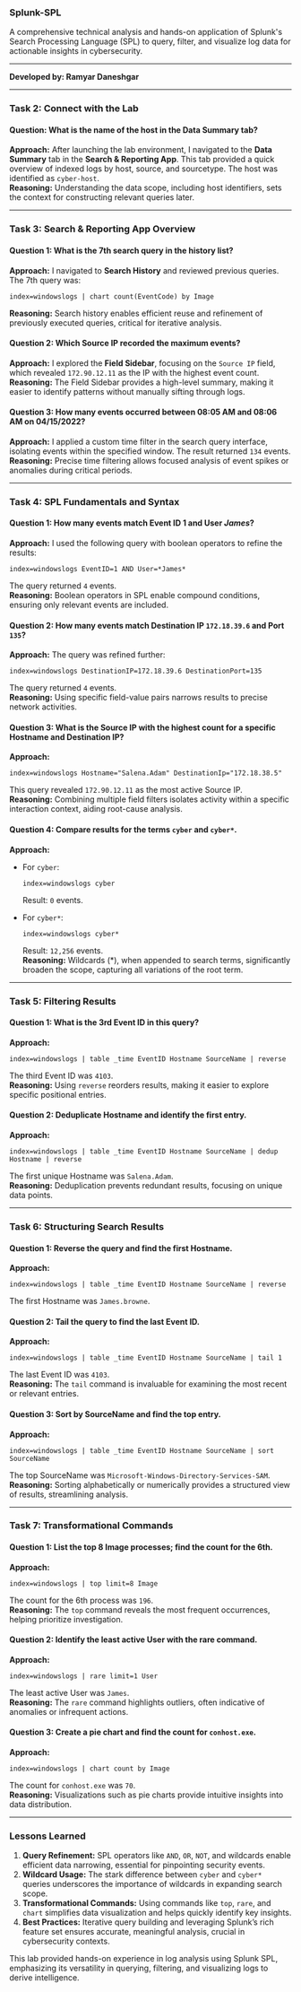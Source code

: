 ### Splunk-SPL
A comprehensive technical analysis and hands-on application of Splunk's Search Processing Language (SPL) to query, filter, and visualize log data for actionable insights in cybersecurity.

---

**Developed by: Ramyar Daneshgar**  

---

### Task 2: Connect with the Lab  

#### **Question:** What is the name of the host in the Data Summary tab?  
**Approach:** After launching the lab environment, I navigated to the **Data Summary** tab in the **Search & Reporting App**. This tab provided a quick overview of indexed logs by host, source, and sourcetype. The host was identified as `cyber-host`.  
**Reasoning:** Understanding the data scope, including host identifiers, sets the context for constructing relevant queries later.

---

### Task 3: Search & Reporting App Overview  

#### **Question 1:** What is the 7th search query in the history list?  
**Approach:** I navigated to **Search History** and reviewed previous queries. The 7th query was:  
```spl
index=windowslogs | chart count(EventCode) by Image
```  
**Reasoning:** Search history enables efficient reuse and refinement of previously executed queries, critical for iterative analysis.  

#### **Question 2:** Which Source IP recorded the maximum events?  
**Approach:** I explored the **Field Sidebar**, focusing on the `Source IP` field, which revealed `172.90.12.11` as the IP with the highest event count.  
**Reasoning:** The Field Sidebar provides a high-level summary, making it easier to identify patterns without manually sifting through logs.

#### **Question 3:** How many events occurred between 08:05 AM and 08:06 AM on 04/15/2022?  
**Approach:** I applied a custom time filter in the search query interface, isolating events within the specified window. The result returned `134` events.  
**Reasoning:** Precise time filtering allows focused analysis of event spikes or anomalies during critical periods.

---

### Task 4: SPL Fundamentals and Syntax  

#### **Question 1:** How many events match Event ID 1 and User *James*?  
**Approach:** I used the following query with boolean operators to refine the results:  
```spl
index=windowslogs EventID=1 AND User=*James*
```  
The query returned `4` events.  
**Reasoning:** Boolean operators in SPL enable compound conditions, ensuring only relevant events are included.  

#### **Question 2:** How many events match Destination IP `172.18.39.6` and Port `135`?  
**Approach:** The query was refined further:  
```spl
index=windowslogs DestinationIP=172.18.39.6 DestinationPort=135
```  
The query returned `4` events.  
**Reasoning:** Using specific field-value pairs narrows results to precise network activities.

#### **Question 3:** What is the Source IP with the highest count for a specific Hostname and Destination IP?  
**Approach:**  
```spl
index=windowslogs Hostname="Salena.Adam" DestinationIp="172.18.38.5"
```  
This query revealed `172.90.12.11` as the most active Source IP.  
**Reasoning:** Combining multiple field filters isolates activity within a specific interaction context, aiding root-cause analysis.  

#### **Question 4:** Compare results for the terms `cyber` and `cyber*`.  
**Approach:**  
- For `cyber`:  
  ```spl
  index=windowslogs cyber
  ```  
  Result: `0` events.  

- For `cyber*`:  
  ```spl
  index=windowslogs cyber*
  ```  
  Result: `12,256` events.  
**Reasoning:** Wildcards (*), when appended to search terms, significantly broaden the scope, capturing all variations of the root term.

---

### Task 5: Filtering Results  

#### **Question 1:** What is the 3rd Event ID in this query?  
**Approach:**  
```spl
index=windowslogs | table _time EventID Hostname SourceName | reverse
```  
The third Event ID was `4103`.  
**Reasoning:** Using `reverse` reorders results, making it easier to explore specific positional entries.  

#### **Question 2:** Deduplicate Hostname and identify the first entry.  
**Approach:**  
```spl
index=windowslogs | table _time EventID Hostname SourceName | dedup Hostname | reverse
```  
The first unique Hostname was `Salena.Adam`.  
**Reasoning:** Deduplication prevents redundant results, focusing on unique data points.  

---

### Task 6: Structuring Search Results  

#### **Question 1:** Reverse the query and find the first Hostname.  
**Approach:**  
```spl
index=windowslogs | table _time EventID Hostname SourceName | reverse
```  
The first Hostname was `James.browne`.  

#### **Question 2:** Tail the query to find the last Event ID.  
**Approach:**  
```spl
index=windowslogs | table _time EventID Hostname SourceName | tail 1
```  
The last Event ID was `4103`.  
**Reasoning:** The `tail` command is invaluable for examining the most recent or relevant entries.  

#### **Question 3:** Sort by SourceName and find the top entry.  
**Approach:**  
```spl
index=windowslogs | table _time EventID Hostname SourceName | sort SourceName
```  
The top SourceName was `Microsoft-Windows-Directory-Services-SAM`.  
**Reasoning:** Sorting alphabetically or numerically provides a structured view of results, streamlining analysis.  

---

### Task 7: Transformational Commands  

#### **Question 1:** List the top 8 Image processes; find the count for the 6th.  
**Approach:**  
```spl
index=windowslogs | top limit=8 Image
```  
The count for the 6th process was `196`.  
**Reasoning:** The `top` command reveals the most frequent occurrences, helping prioritize investigation.  

#### **Question 2:** Identify the least active User with the rare command.  
**Approach:**  
```spl
index=windowslogs | rare limit=1 User
```  
The least active User was `James`.  
**Reasoning:** The `rare` command highlights outliers, often indicative of anomalies or infrequent actions.  

#### **Question 3:** Create a pie chart and find the count for `conhost.exe`.  
**Approach:**  
```spl
index=windowslogs | chart count by Image
```  
The count for `conhost.exe` was `70`.  
**Reasoning:** Visualizations such as pie charts provide intuitive insights into data distribution.  

---

### Lessons Learned  

1. **Query Refinement:** SPL operators like `AND`, `OR`, `NOT`, and wildcards enable efficient data narrowing, essential for pinpointing security events.  
2. **Wildcard Usage:** The stark difference between `cyber` and `cyber*` queries underscores the importance of wildcards in expanding search scope.  
3. **Transformational Commands:** Using commands like `top`, `rare`, and `chart` simplifies data visualization and helps quickly identify key insights.  
4. **Best Practices:** Iterative query building and leveraging Splunk’s rich feature set ensures accurate, meaningful analysis, crucial in cybersecurity contexts.  

This lab provided hands-on experience in log analysis using Splunk SPL, emphasizing its versatility in querying, filtering, and visualizing logs to derive intelligence.
